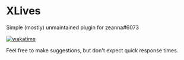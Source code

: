 # XLives
Simple (mostly) unmaintained plugin for zeanna#6073

[![wakatime](https://wakatime.com/badge/user/2edaa816-e5c8-4398-98c5-102adbcf8851/project/e32595fc-7988-41d9-97e0-906f8d177004.svg)](https://wakatime.com/badge/user/2edaa816-e5c8-4398-98c5-102adbcf8851/project/e32595fc-7988-41d9-97e0-906f8d177004)

Feel free to make suggestions, but don't expect quick response times.
